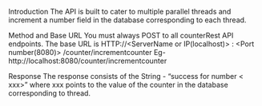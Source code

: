 Introduction
The API is built to cater to multiple parallel threads and increment a number field in the database corresponding to each thread.

Method and Base URL
You must always POST  to all counterRest API endpoints. The base URL is HTTP://<ServerName or IP(localhost)> : <Port number(8080)> /counter/incrementcounter
Eg- http://localhost:8080/counter/incrementcounter

Response
The response consists of the String -
“success for number < xxx>” where xxx points to the value of the counter in the database corresponding to thread.
